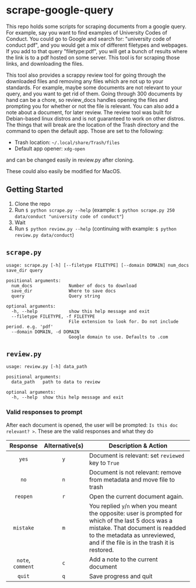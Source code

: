 # scrape-google-query

This repo holds some scripts for scraping documents from a google query. For example, say you want
to find examples of University Codes of Conduct. You could go to Google and search for: "university
code of conduct pdf", and you would get a mix of different filetypes and webpages. If you add to
that query "filetype:pdf", you will get a bunch of results where the link is to a pdf hosted on
some server. This tool is for scraping those links, and downloading the files.

This tool also provides a scrappy review tool for going through the downloaded files and removing
any files which are not up to your standards. For example, maybe some documents are not relevant
to your query, and you want to get rid of them. Going through 300 documents by hand can be a chore, 
so review_docs handles opening the files and prompting you for whether or not the file is relevant. 
You can also add a note about a document, for later review. The review tool was built for Debian-based
linux distros and is not guaranteed to work on other distros. The things that will break are the location
of the Trash directory and the command to open the default app. Those are set to the following:

* Trash location: `~/.local/share/Trash/files`
* Default app opener: `xdg-open`

and can be changed easily in review.py after cloning.

These could also easily be modified for MacOS. 

## Getting Started

1. Clone the repo
2. Run `$ python scrape.py --help` (example: `$ python scrape.py 250 data/conduct "university code of conduct"`)
3. Wait
4. Run `$ python review.py --help` (continuing with example: `$ python review.py data/conduct`)

## `scrape.py`

```
usage: scrape.py [-h] [--filetype FILETYPE] [--domain DOMAIN] num_docs save_dir query

positional arguments:
  num_docs              Number of docs to download
  save_dir              Where to save docs
  query                 Query string

optional arguments:
  -h, --help            show this help message and exit
  --filetype FILETYPE, -f FILETYPE
                        File extension to look for. Do not include period. e.g. 'pdf'
  --domain DOMAIN, -d DOMAIN
                        Google domain to use. Defaults to .com

```

## `review.py`

```
usage: review.py [-h] data_path

positional arguments:
  data_path   path to data to review

optional arguments:
  -h, --help  show this help message and exit
```

### Valid responses to prompt

After each document is opened, the user will be prompted: `Is this doc relevant? >`. These are the valid responses and what they do

| Response | Alternative(s) | Description & Action |
|:---------:|:------------:|-----------------------|
| `yes` | `y` | Document is relevant: set `reviewed` key to `True`
| `no` | `n` | Document is not relevant: remove from metadata and move file to trash
| `reopen` | `r` | Open the current document again.
| `mistake` | `m` | You replied `y`/`n` when you meant the opposite: user is prompted for which of the last 5 docs was a mistake. That document is readded to the metadata as unreviewed, and if the file is in the trash it is restored.
| `note`, `comment` | `c` | Add a note to the current document
| `quit` | `q` | Save progress and quit
